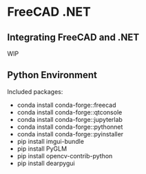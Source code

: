 # FreeCAD .NET
## Integrating FreeCAD and .NET

WIP

## Python Environment
Included packages:
- conda install conda-forge::freecad
- conda install conda-forge::qtconsole
- conda install conda-forge::jupyterlab
- conda install conda-forge::pythonnet 
- conda install conda-forge::pyinstaller
- pip install imgui-bundle
- pip install PyGLM
- pip install opencv-contrib-python
- pip install dearpygui
<!--
# Starter projects and templates
## Apps
## FreeCAD Addon/WorkBench
## CLI Scripts
## Libraries
## Notebooks
-->
